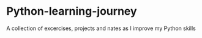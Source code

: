 # Python-learning-journey
A collection of excercises, projects and nates as I improve my Python skills
